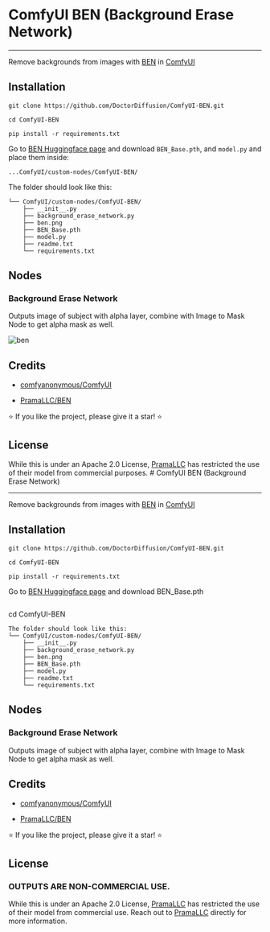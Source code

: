 # ComfyUI BEN (Background Erase Network)

****


Remove backgrounds from images with [BEN](https://huggingface.co/PramaLLC/BEN) in [ComfyUI](https://github.com/comfyanonymous/ComfyUI)

## Installation

```
git clone https://github.com/DoctorDiffusion/ComfyUI-BEN.git
```
```
cd ComfyUI-BEN
```
```
pip install -r requirements.txt
```
Go to [BEN Huggingface page](https://huggingface.co/PramaLLC/BEN/tree/main) and download `BEN_Base.pth`, and `model.py` and place them inside:
```
...ComfyUI/custom-nodes/ComfyUI-BEN/
```
The folder should look like this:
```
└── ComfyUI/custom-nodes/ComfyUI-BEN/
    ├── __init__.py
    ├── background_erase_network.py
    ├── ben.png
    ├── BEN_Base.pth
    ├── model.py
    ├── readme.txt
    └── requirements.txt
```
## Nodes

### Background Erase Network

Outputs image of subject with alpha layer, combine with Image to Mask Node to get alpha mask as well.

![ben](https://github.com/user-attachments/assets/54497cc7-e1c2-4955-8735-06da93dad969)

## Credits

- [comfyanonymous/ComfyUI](https://github.com/comfyanonymous/ComfyUI)

- [PramaLLC/BEN](https://huggingface.co/PramaLLC/BEN)

⭐ If you like the project, please give it a star! ⭐

## License

While this is under an Apache 2.0 License, [PramaLLC](https://huggingface.co/PramaLLC/BEN) has restricted the use of their model from commercial purposes. # ComfyUI BEN (Background Erase Network)

****


Remove backgrounds from images with [BEN](https://huggingface.co/PramaLLC/BEN) in [ComfyUI](https://github.com/comfyanonymous/ComfyUI)

## Installation

```
git clone https://github.com/DoctorDiffusion/ComfyUI-BEN.git
```
```
cd ComfyUI-BEN
```
```
pip install -r requirements.txt
```
Go to [BEN Huggingface page](https://huggingface.co/PramaLLC/BEN/tree/main) and download BEN_Base.pth
```
```
cd ComfyUI-BEN
```
The folder should look like this:
└── ComfyUI/custom-nodes/ComfyUI-BEN/
    ├── __init__.py
    ├── background_erase_network.py
    ├── ben.png
    ├── BEN_Base.pth
    ├── model.py
    ├── readme.txt
    └── requirements.txt
```
## Nodes

### Background Erase Network

Outputs image of subject with alpha layer, combine with Image to Mask Node to get alpha mask as well.

## Credits

- [comfyanonymous/ComfyUI](https://github.com/comfyanonymous/ComfyUI)

- [PramaLLC/BEN](https://huggingface.co/PramaLLC/BEN)

⭐ If you like the project, please give it a star! ⭐

## License

### OUTPUTS ARE NON-COMMERCIAL USE.

While this is under an Apache 2.0 License, [PramaLLC](https://huggingface.co/PramaLLC/BEN) has restricted the use of their model from commercial use. Reach out to [PramaLLC](https://huggingface.co/PramaLLC/BEN) directly for more information. 



